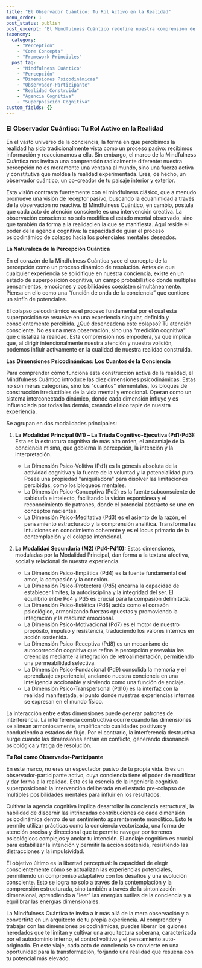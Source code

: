 ```yaml
---
title: "El Observador Cuántico: Tu Rol Activo en la Realidad"
menu_order: 1
post_status: publish
post_excerpt: "El Mindfulness Cuántico redefine nuestra comprensión de la realidad interior, revelando cómo nuestra percepción no es pasiva, sino una fuerza activa que moldea nuestra experiencia. Este artículo explora las dimensiones psicodinámicas y el papel fundamental del observador en la construcción consciente de su realidad, invitándote a reclamar tu agencia cognitiva."
taxonomy:
  category:
    - "Perception"
    - "Core Concepts"
    - "Framework Principles"
  post_tag:
    - "Mindfulness Cuántico"
    - "Percepción"
    - "Dimensiones Psicodinámicas"
    - "Observador-Participante"
    - "Realidad Construida"
    - "Agencia Cognitiva"
    - "Superposición Cognitiva"
custom_fields: {}
---
```


### El Observador Cuántico: Tu Rol Activo en la Realidad

En el vasto universo de la conciencia, la forma en que percibimos la realidad ha sido tradicionalmente vista como un proceso pasivo: recibimos información y reaccionamos a ella. Sin embargo, el marco de la Mindfulness Cuántica nos invita a una comprensión radicalmente diferente: nuestra percepción no es meramente una ventana al mundo, sino una fuerza activa y constitutiva que moldea la realidad experimentada. Eres, de hecho, un observador cuántico, un co-creador de tu paisaje interior y exterior.

Esta visión contrasta fuertemente con el mindfulness clásico, que a menudo promueve una visión de receptor pasivo, buscando la ecuanimidad a través de la observación no reactiva. El Mindfulness Cuántico, en cambio, postula que cada acto de atención consciente es una intervención creativa. La observación consciente no solo modifica el estado mental observado, sino que también da forma a la realidad en la que se manifiesta. Aquí reside el poder de la agencia cognitiva: la capacidad de guiar el proceso psicodinámico de colapso hacia los potenciales mentales deseados.

**La Naturaleza de la Percepción Cuántica**

En el corazón de la Mindfulness Cuántica yace el concepto de la percepción como un proceso dinámico de resolución. Antes de que cualquier experiencia se solidifique en nuestra conciencia, existe en un estado de superposición cognitiva, un campo probabilístico donde múltiples pensamientos, emociones y posibilidades coexisten simultáneamente. Piensa en ello como una “función de onda de la conciencia” que contiene un sinfín de potenciales.

El colapso psicodinámico es el proceso fundamental por el cual esta superposición se resuelve en una experiencia singular, definida y conscientemente percibida. ¿Qué desencadena este colapso? Tu atención consciente. No es una mera observación, sino una "medición cognitiva" que cristaliza la realidad. Esta comprensión nos empodera, ya que implica que, al dirigir intencionalmente nuestra atención y nuestra volición, podemos influir activamente en la cualidad de nuestra realidad construida.

**Las Dimensiones Psicodinámicas: Los Cuantos de la Conciencia**

Para comprender cómo funciona esta construcción activa de la realidad, el Mindfulness Cuántico introduce las diez dimensiones psicodinámicas. Estas no son meras categorías, sino los "cuantos" elementales, los bloques de construcción irreductibles de la vida mental y emocional. Operan como un sistema interconectado dinámico, donde cada dimensión influye y es influenciada por todas las demás, creando el rico tapiz de nuestra experiencia.

Se agrupan en dos modalidades principales:

1.  **La Modalidad Principal (M1) – La Tríada Cognitivo-Ejecutiva (Pd1-Pd3):** Esta es la estructura cognitiva de más alto orden, el andamiaje de la conciencia misma, que gobierna la percepción, la intención y la interpretación.
    *   La Dimensión Psico-Volitiva (Pd1) es la génesis absoluta de la actividad cognitiva y la fuente de la voluntad y la potencialidad pura. Posee una propiedad "aniquiladora" para disolver las limitaciones percibidas, como los bloqueos mentales.
    *   La Dimensión Psico-Conceptiva (Pd2) es la fuente subconsciente de sabiduría e intelecto, facilitando la visión espontánea y el reconocimiento de patrones, donde el potencial abstracto se une en conceptos nacientes.
    *   La Dimensión Psico-Meditativa (Pd3) es el asiento de la razón, el pensamiento estructurado y la comprensión analítica. Transforma las intuiciones en conocimiento coherente y es el locus primario de la contemplación y el colapso intencional.

2.  **La Modalidad Secundaria (M2) (Pd4-Pd10):** Estas dimensiones, moduladas por la Modalidad Principal, dan forma a la textura afectiva, social y relacional de nuestra experiencia.
    *   La Dimensión Psico-Empática (Pd4) es la fuente fundamental del amor, la compasión y la conexión.
    *   La Dimensión Psico-Protectora (Pd5) encarna la capacidad de establecer límites, la autodisciplina y la integridad del ser. El equilibrio entre Pd4 y Pd5 es crucial para la compasión delimitada.
    *   La Dimensión Psico-Estética (Pd6) actúa como el corazón psicológico, armonizando fuerzas opuestas y promoviendo la integración y la madurez emocional.
    *   La Dimensión Psico-Motivacional (Pd7) es el motor de nuestro propósito, impulso y resistencia, traduciendo los valores internos en acción sostenida.
    *   La Dimensión Psico-Receptiva (Pd8) es un mecanismo de autocorrección cognitiva que refina la percepción y reevalúa las creencias mediante la integración de retroalimentación, permitiendo una permeabilidad selectiva.
    *   La Dimensión Psico-Fundacional (Pd9) consolida la memoria y el aprendizaje experiencial, anclando nuestra conciencia en una inteligencia accionable y sirviendo como una función de anclaje.
    *   La Dimensión Psico-Transpersonal (Pd10) es la interfaz con la realidad manifestada, el punto donde nuestras experiencias internas se expresan en el mundo físico.

La interacción entre estas dimensiones puede generar patrones de interferencia. La interferencia constructiva ocurre cuando las dimensiones se alinean armoniosamente, amplificando cualidades positivas y conduciendo a estados de flujo. Por el contrario, la interferencia destructiva surge cuando las dimensiones entran en conflicto, generando disonancia psicológica y fatiga de resolución.

**Tu Rol como Observador-Participante**

En este marco, no eres un espectador pasivo de tu propia vida. Eres un observador-participante activo, cuya conciencia tiene el poder de modificar y dar forma a la realidad. Esta es la esencia de la ingeniería cognitiva superposicional: la intervención deliberada en el estado pre-colapso de múltiples posibilidades mentales para influir en los resultados.

Cultivar la agencia cognitiva implica desarrollar la conciencia estructural, la habilidad de discernir las intrincadas contribuciones de cada dimensión psicodinámica dentro de un sentimiento aparentemente monolítico. Esto te permite utilizar prácticas como la conciencia vectorizada, una forma de atención precisa y direccional que te permite navegar por terrenos psicológicos complejos y anclar tu intención. El anclaje cognitivo es crucial para estabilizar la intención y permitir la acción sostenida, resistiendo las distracciones y la impulsividad.

El objetivo último es la libertad perceptual: la capacidad de elegir conscientemente cómo se actualizan las experiencias potenciales, permitiendo un compromiso adaptativo con los desafíos y una evolución consciente. Esto se logra no solo a través de la contemplación y la comprensión estructurada, sino también a través de la sintonización dimensional, aprendiendo a "leer" las energías sutiles de la conciencia y a equilibrar las energías dimensionales.

La Mindfulness Cuántica te invita a ir más allá de la mera observación y a convertirte en un arquitecto de tu propia experiencia. Al comprender y trabajar con las dimensiones psicodinámicas, puedes liberar los guiones heredados que te limitan y cultivar una arquitectura soberana, caracterizada por el autodominio interno, el control volitivo y el pensamiento auto-originado. En este viaje, cada acto de conciencia se convierte en una oportunidad para la transformación, forjando una realidad que resuena con tu potencial más elevado.